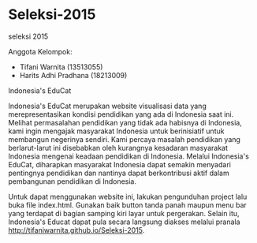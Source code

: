 # Seleksi-2015

seleksi 2015

Anggota Kelompok:
- Tifani Warnita (13513055)
- Harits Adhi Pradhana (18213009)

Indonesia's EduCat

Indonesia's EduCat merupakan website visualisasi data yang merepresentasikan kondisi pendidikan yang ada di Indonesia saat ini. Melihat permasalahan pendidikan yang tidak ada habisnya di Indonesia, kami ingin mengajak masyarakat Indonesia untuk berinisiatif untuk membangun negerinya sendiri. Kami percaya masalah pendidikan yang berlarut-larut ini disebabkan oleh kurangnya kesadaran masyarakat Indonesia mengenai keadaan pendidikan di Indonesia. Melalui Indonesia's EduCat, diharapkan masyarakat Indonesia dapat semakin menyadari pentingnya pendidikan dan nantinya dapat berkontribusi aktif dalam pembangunan pendidikan di Indonesia.

Untuk dapat menggunakan website ini, lakukan pengunduhan project lalu buka file index.html. Gunakan baik button tanda panah maupun menu bar yang terdapat di bagian samping kiri layar untuk pergerakan. Selain itu, Indonesia's Educat dapat pula secara langsung diakses melalui pranala http://tifaniwarnita.github.io/Seleksi-2015.